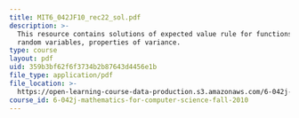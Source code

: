 ```yaml
---
title: MIT6_042JF10_rec22_sol.pdf
description: >-
  This resource contains solutions of expected value rule for functions of
  random variables, properties of variance. 
type: course
layout: pdf
uid: 359b3bf62f6f3734b2b87643d4456e1b
file_type: application/pdf
file_location: >-
  https://open-learning-course-data-production.s3.amazonaws.com/6-042j-mathematics-for-computer-science-fall-2010/359b3bf62f6f3734b2b87643d4456e1b_MIT6_042JF10_rec22_sol.pdf
course_id: 6-042j-mathematics-for-computer-science-fall-2010
---
```

